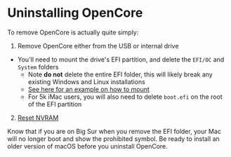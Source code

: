 # Uninstalling OpenCore

To remove OpenCore is actually quite simply:

1. Remove OpenCore either from the USB or internal drive

* You'll need to mount the drive's EFI partition, and delete the `EFI/OC` and `System` folders
  * Note **do not** delete the entire EFI folder, this will likely break any existing Windows and Linux installations
  * [See here for an example on how to mount](https://dortania.github.io/OpenCore-Post-Install/universal/oc2hdd.html)
  * For 5k iMac users, you will also need to delete `boot.efi` on the root of the EFI partition

2. [Reset NVRAM](https://support.apple.com/HT204063)

Know that if you are on Big Sur when you remove the EFI folder, your Mac will no longer boot and show the prohibited symbol. Be ready to install an older version of macOS before you uninstall OpenCore.
